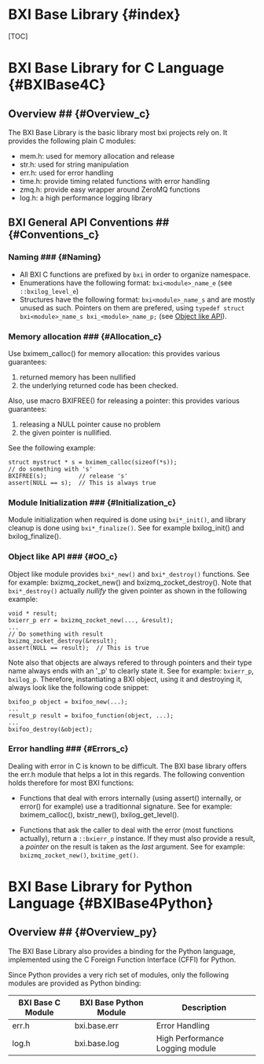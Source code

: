 BXI Base Library                                   {#index}
=====================

[TOC]

BXI Base Library for C Language                    {#BXIBase4C}
================================

## Overview ##                                           {#Overview_c}


The BXI Base Library is the basic library most bxi projects rely on. 
It provides the following plain C modules:

- mem.h: used for memory allocation and release
- str.h: used for string manipulation
- err.h: used for error handling
- time.h: provide timing related functions with error handling
- zmq.h: provide easy wrapper around ZeroMQ functions
- log.h: a high performance logging library

## BXI General API Conventions ##                        {#Conventions_c}

### Naming ### {#Naming}

- All BXI C functions are prefixed by `bxi` in order to organize namespace.
- Enumerations have the following format: `bxi<module>_name_e` 
    (see `::bxilog_level_e`)
- Structures have the following format: `bxi<module>_name_s` and are mostly unused 
    as such. Pointers on them are prefered, using 
    `typedef struct bxi<module>_name_s bxi_<module>_name_p;` 
    (see [Object like API](#OO_c)).

### Memory allocation ###                                       {#Allocation_c}
Use bximem_calloc() for memory allocation: this provides various guarantees:

1. returned memory has been nullified
2. the underlying returned code has been checked.

Also, use macro BXIFREE() for releasing a pointer: this provides various guarantees:

1. releasing a NULL pointer cause no problem
2. the given pointer is nullified.

See the following example:

    struct mystruct * s = bximem_calloc(sizeof(*s));
    // do something with 's'
    BXIFREE(s);         // release 's'
    assert(NULL == s);  // This is always true


### Module Initialization ###                                   {#Initialization_c}
Module initialization when required is done using `bxi*_init()`, 
and library cleanup is done using `bxi*_finalize()`. See for example
bxilog_init() and bxilog_finalize().

### Object like API ###                                         {#OO_c}
Object like module provides `bxi*_new()` and `bxi*_destroy()` functions. 
See for example: bxizmq_zocket_new() and bxizmq_zocket_destroy().
Note that `bxi*_destroy()` 
actually *nullify* the given pointer as shown in the following example:

    void * result;
    bxierr_p err = bxizmq_zocket_new(..., &result);
    ...
    // Do something with result
    bxizmq_zocket_destroy(&result);
    assert(NULL == result);  // This is true

Note also that objects are always refered to through pointers and 
their type name always ends with an '_p' to clearly state it. See for example:
`bxierr_p`, `bxilog_p`. Therefore, instantiating a BXI object, using it
and destroying it, always look like the following code snippet: 

    bxifoo_p object = bxifoo_new(...);
    ...
    result_p result = bxifoo_function(object, ...);
    ...
    bxifoo_destroy(&object);

### Error handling ###                                          {#Errors_c}
Dealing with error in C is known to be difficult. The BXI base library offers 
the err.h module that helps a lot in this regards. The following convention holds 
therefore for most BXI functions:

- Functions that deal with errors internally (using assert() internally, 
  or error() for example) use a traditionnal signature. See for example:
  bximem_calloc(), bxistr_new(), bxilog_get_level().
  
- Functions that ask the caller to deal with the error (most functions actually),
  return a `::bxierr_p` instance. If they must also provide a result, 
  a *pointer* on the result is taken as the *last* argument. See for example: 
  `bxizmq_zocket_new()`, `bxitime_get()`.

BXI Base Library for Python Language               {#BXIBase4Python}
=====================================

## Overview ##                                           {#Overview_py}

The BXI Base Library also provides a binding for the Python language, 
implemented using the C Foreign Function Interface (CFFI) for Python.

Since Python provides a very rich set of modules, only the following modules are provided 
as Python binding:


| BXI Base C Module | BXI Base Python Module | Description                      |
| ----------------- | -----------------------| -------------------------------- |
| err.h             | bxi.base.err           | Error Handling                   |
| log.h             | bxi.base.log           | High Performance Logging module  |





